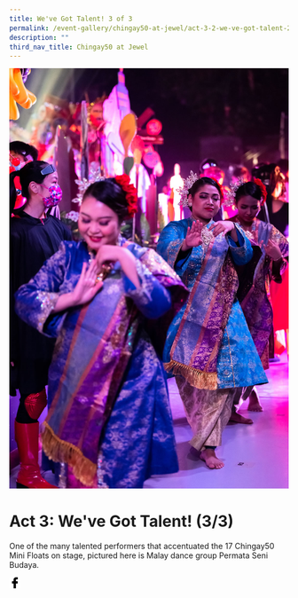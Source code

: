 ```yaml
---
title: We've Got Talent! 3 of 3
permalink: /event-gallery/chingay50-at-jewel/act-3-2-we-ve-got-talent-2-3/
description: ""
third_nav_title: Chingay50 at Jewel
---
```


![Act 3.2: We've Got Talent! 2/3](/images/Event%20Gallery/Chingay50%20at%20Jewel/Act%204%201%20international%20friends2-01.jpg)

# **Act 3: We've Got Talent! (3/3)**
One of the many talented performers that accentuated the 17 Chingay50 Mini Floats on stage, pictured here is Malay dance group Permata Seni Budaya.

<a href="http://www.facebook.com/sharer.php?u=http://www.chingay.gov.sg/image/event-gallery/act-3-2-we%27ve-got-talent!-2-3" style="float:left;">
	<img src="/images/facebook.png" style="width:auto;height:20px;">
</a>